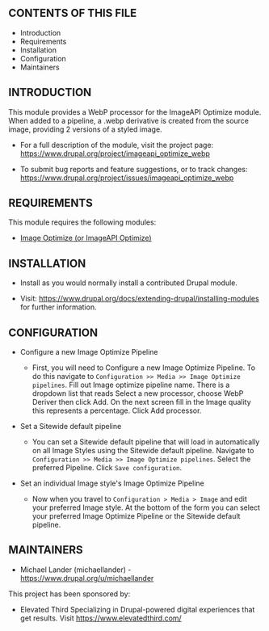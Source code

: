 ## CONTENTS OF THIS FILE

 * Introduction
 * Requirements
 * Installation
 * Configuration
 * Maintainers


## INTRODUCTION

This module provides a WebP processor for the ImageAPI Optimize module. When
added to a pipeline, a .webp derivative is created from the source image,
providing 2 versions of a styled image.


 * For a full description of the module, visit the project page:
   https://www.drupal.org/project/imageapi_optimize_webp

 * To submit bug reports and feature suggestions, or to track changes:
   https://www.drupal.org/project/issues/imageapi_optimize_webp


## REQUIREMENTS

This module requires the following modules:

 * [Image Optimize (or ImageAPI Optimize)](https://www.drupal.org/project/imageapi_optimize)


## INSTALLATION

 * Install as you would normally install a contributed Drupal module.

 * Visit:
   https://www.drupal.org/docs/extending-drupal/installing-modules
   for further information.


## CONFIGURATION

* Configure a new Image Optimize Pipeline

     - First, you will need to Configure a new Image Optimize Pipeline. To do
     this navigate to `Configuration >> Media >> Image Optimize pipelines`. Fill
     out Image optimize pipeline name. There is a dropdown list that reads
     Select a new processor, choose WebP Deriver then click Add. On the next
     screen fill in the Image quality this represents a percentage. Click Add
     processor.


* Set a Sitewide default pipeline

     - You can set a Sitewide default pipeline that will load in automatically
     on all Image Styles using the Sitewide default pipeline. Navigate to
     `Configuration >> Media >> Image Optimize pipelines`. Select the preferred
     Pipeline. Click `Save configuration`.

* Set an individual Image style's Image Optimize Pipeline

     - Now when you travel to `Configuration > Media > Image` and edit your
     preferred Image style. At the bottom of the form you can select your
     preferred Image Optimize Pipeline or the Sitewide default pipeline.


## MAINTAINERS

 * Michael Lander (michaellander) - https://www.drupal.org/u/michaellander

This project has been sponsored by:

 * Elevated Third
Specializing in Drupal-powered digital experiences that get results. Visit
https://www.elevatedthird.com/
